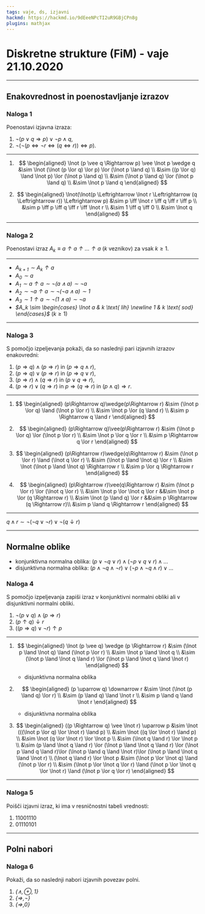 ```yaml
---
tags: vaje, ds, izjavni
hackmd: https://hackmd.io/9dEeeNPcTI2uR9GBjCPn8g
plugins: mathjax
---
```

# Diskretne strukture (FiM) - vaje 21.10.2020

---

## Enakovrednost in poenostavljanje izrazov

### Naloga 1

Poenostavi izjavna izraza:

1. $\lnot (p \vee q \Rightarrow p) \vee \lnot p \wedge q$,
2. $\lnot(\lnot(p \Leftrightarrow \lnot r \Leftrightarrow (q \Leftrightarrow r)) \Leftrightarrow p)$.

----

1. $$
   \begin{aligned}
   \lnot (p \vee q \Rightarrow p) \vee \lnot p \wedge q
   &\sim \lnot (\lnot (p \lor q) \lor p) \lor (\lnot p \land q) \\
   &\sim ((p \lor q) \land \lnot p) \lor (\lnot p \land q) \\
   &\sim (\lnot p \land q) \lor (\lnot p \land q) \\
   &\sim \lnot p \land q
   \end{aligned}
   $$

2. $$
   \begin{aligned}
   \lnot(\lnot(p \Leftrightarrow \lnot r \Leftrightarrow (q \Leftrightarrow r)) \Leftrightarrow p)
   &\sim p \iff \lnot r \iff q \iff r \iff p \\
   &\sim p \iff p \iff q \iff r \iff \lnot r \\
   &\sim 1 \iff q \iff 0 \\
   &\sim \lnot q
   \end{aligned}
   $$

---

### Naloga 2

Poenostavi izraz <i>$A_k \equiv a \uparrow a \uparrow \ldots \uparrow a$</i> ($k$ veznikov) za vsak $k \geq 1$.

----

* <i>$A_{k+1} \sim A_k \uparrow a$</i>
* <i>$A_0 \sim a$</i>
* <i>$A_1 \sim a \uparrow a \sim \lnot (a \land a) \sim \lnot a$</i>
* <i>$A_2 \sim \lnot a \uparrow a \sim \lnot (\lnot a \land a) \sim 1$</i>
* <i>$A_3 \sim 1 \uparrow a \sim \lnot (1 \land a) \sim \lnot a$</i>
* <i>$A_k \sim \begin{cases} \lnot a & k \text{ lih} \newline 1 & k \text{ sod} \end{cases}$</i> ($k \ge 1$)

---

### Naloga 3

S pomočjo izpeljevanja pokaži, da so naslednji pari izjavnih izrazov enakovredni:

1. $(p\Rightarrow q)\wedge(p\Rightarrow r)$ in $(p\Rightarrow q\wedge r)$,
2. $(p\Rightarrow q)\vee(p\Rightarrow r)$ in $(p\Rightarrow q\vee r)$,
3. $(p\Rightarrow r)\wedge(q\Rightarrow r)$ in $(p\vee q\Rightarrow r)$,
4. $(p\Rightarrow r)\vee(q\Rightarrow r)$ in $p\Rightarrow (q\Rightarrow r)$ in $(p\wedge q)\Rightarrow r$.

----

1. $$
   \begin{aligned}
   (p\Rightarrow q)\wedge(p\Rightarrow r)
   &\sim (\lnot p \lor q) \land (\lnot p \lor r) \\
   &\sim \lnot p \lor (q \land r) \\
   &\sim p \Rightarrow q \land r
   \end{aligned}
   $$

2. $$
   \begin{aligned}
   (p\Rightarrow q)\vee(p\Rightarrow r)
   &\sim (\lnot p \lor q) \lor (\lnot p \lor r) \\
   &\sim \lnot p \lor q \lor r \\
   &\sim p \Rightarrow q \lor r
   \end{aligned}
   $$

3. $$
   \begin{aligned}
   (p\Rightarrow r)\wedge(q\Rightarrow r)
   &\sim (\lnot p \lor r) \land (\lnot q \lor r) \\
   &\sim (\lnot p \land \lnot q) \lor r \\
   &\sim \lnot (\lnot p \land \lnot q) \Rightarrow r \\
   &\sim p \lor q \Rightarrow r
   \end{aligned}
   $$
   
4. $$
   \begin{aligned}
   (p\Rightarrow r)\vee(q\Rightarrow r)
   &\sim (\lnot p \lor r) \lor (\lnot q \lor r) \\
   &\sim \lnot p \lor \lnot q \lor r
   &&\sim \lnot p \lor (q \Rightarrow r) \\
   &\sim \lnot (p \land q) \lor r
   &&\sim p \Rightarrow (q \Rightarrow r)\\
   &\sim p \land q \Rightarrow r
   \end{aligned}
   $$

----

$q \land r \sim \lnot (\lnot q \lor \lnot r) \lor \lnot (q \downarrow r)$

---

## Normalne oblike

* konjunktivna normalna oblika: $(p \lor \lnot q \lor r) \land (\lnot p \lor q \lor r) \land \dots$
* disjunktivna normalna oblika: $(p \land \lnot q \land \lnot r) \lor (\lnot p \land \lnot q \land r) \lor \dots$

### Naloga 4

S pomočjo izpeljevanja zapiši izraz v konjunktivni normalni obliki ali v disjunktivni normalni obliki.

1. $\lnot (p \vee q) \wedge (p \Rightarrow r)$
2. $(p \uparrow q) \downarrow r$
3. $((p \Rightarrow q) \vee \lnot r) \uparrow p$

----

1. $$
   \begin{aligned}
   \lnot (p \vee q) \wedge (p \Rightarrow r)
   &\sim (\lnot p \land \lnot q) \land (\lnot p \lor r) \\
   &\sim \lnot p \land \lnot q \\
   &\sim (\lnot p \land \lnot q \land r) \lor (\lnot p \land \lnot q \land \lnot r)
   \end{aligned}
   $$
   - disjunktivna normalna oblika

2. $$
   \begin{aligned}
   (p \uparrow q) \downarrow r
   &\sim \lnot (\lnot (p \land q) \lor r) \\
   &\sim (p \land q) \land \lnot r \\
   &\sim p \land q \land \lnot r
   \end{aligned}
   $$
   - disjunktivna normalna oblika

3. $$
   \begin{aligned}
   ((p \Rightarrow q) \vee \lnot r) \uparrow p
   &\sim \lnot (((\lnot p \lor q) \lor \lnot r) \land p) \\
   &\sim \lnot ((q \lor \lnot r) \land p) \\
   &\sim \lnot (q \lor \lnot r) \lor \lnot p \\
   &\sim (\lnot q \land r) \lor \lnot p \\
   &\sim (p \land \lnot q \land r) \lor (\lnot p \land \lnot q \land r) \lor (\lnot p \land q \land r)\lor (\lnot p \land q \land \lnot r)\lor (\lnot p \land \lnot q \land \lnot r) \\
   (\lnot q \land r) \lor \lnot p
   &\sim (\lnot p \lor \lnot q) \land (\lnot p \lor r) \\
   &\sim (\lnot p \lor \lnot q \lor r) \land (\lnot p \lor \lnot q \lor \lnot r) \land (\lnot p \lor q \lor r)
   \end{aligned}
   $$

---

### Naloga 5

Poišči izjavni izraz, ki ima v resničnostni tabeli vrednosti:

1. $11001110$
2. $01110101$

---

## Polni nabori

### Naloga 6

Pokaži, da so naslednji nabori izjavnih povezav polni.

1. <i>$\lbrace \land, \oplus, 1 \rbrace$</i>
2. <i>$\lbrace \Rightarrow, \lnot \rbrace$</i>
3. <i>$\lbrace \Rightarrow, 0 \rbrace$</i>
